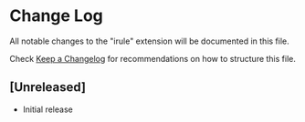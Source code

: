 # Change Log

All notable changes to the "irule" extension will be documented in this file.

Check [Keep a Changelog](http://keepachangelog.com/) for recommendations on how to structure this file.

## [Unreleased]

- Initial release